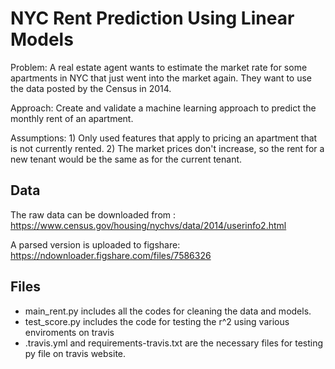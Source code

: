 # NYC Rent Prediction Using Linear Models

Problem: A real estate agent wants to estimate the market rate for some apartments in NYC that just went into the market again. They want to use the data posted by the Census in 2014.

Approach:  Create and validate a machine learning approach to predict the monthly rent of an apartment.

Assumptions: 1) Only used features that apply to pricing an apartment that is not currently rented. 2) The market prices don't increase, so the rent for a new tenant would be the same as for the current tenant.

## Data 
The raw data can be downloaded from : https://www.census.gov/housing/nychvs/data/2014/userinfo2.html

A parsed version is uploaded to figshare: https://ndownloader.figshare.com/files/7586326

## Files
- main_rent.py includes all the codes for cleaning the data and models.
- test_score.py includes the code for testing the r^2 using various enviroments on travis
- .travis.yml and requirements-travis.txt are the necessary files for testing py file on travis website.
 
 


